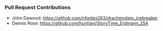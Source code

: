 ### Pull Request Contributions

- John Dawood: https://github.com/nfontes263/drachenstein_icebreaker
- Dennis Rose: https://github.com/huntjayj/StoryTime_Erdmann_25A
